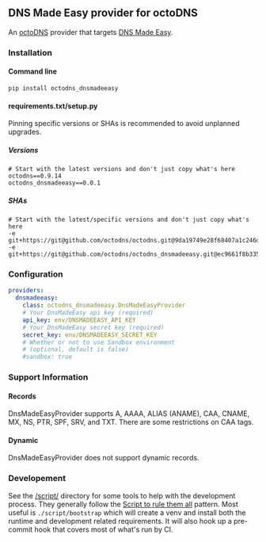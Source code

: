## DNS Made Easy provider for octoDNS

An [octoDNS](https://github.com/octodns/octodns/) provider that targets [DNS Made Easy](https://dnsmadeeasy.com/).

### Installation

#### Command line

```
pip install octodns_dnsmadeeasy
```

#### requirements.txt/setup.py

Pinning specific versions or SHAs is recommended to avoid unplanned upgrades.

##### Versions

```
# Start with the latest versions and don't just copy what's here
octodns==0.9.14
octodns_dnsmadeeasy==0.0.1
```

##### SHAs

```
# Start with the latest/specific versions and don't just copy what's here
-e git+https://git@github.com/octodns/octodns.git@9da19749e28f68407a1c246dfdf65663cdc1c422#egg=octodns
-e git+https://git@github.com/octodns/octodns_dnsmadeeasy.git@ec9661f8b335241ae4746eea467a8509205e6a30#egg=octodns_dnsmadeeasy
```

### Configuration

```yaml
providers:
  dnsmadeeasy:
    class: octodns_dnsmadeeasy.DnsMadeEasyProvider
    # Your DnsMadeEasy api key (required)
    api_key: env/DNSMADEEASY_API_KEY
    # Your DnsMadeEasy secret key (required)
    secret_key: env/DNSMADEEASY_SECRET_KEY
    # Whether or not to use Sandbox environment
    # (optional, default is false)
    #sandbox: true
```

### Support Information

#### Records

DnsMadeEasyProvider supports A, AAAA, ALIAS (ANAME), CAA, CNAME, MX, NS, PTR, SPF, SRV, and TXT. There are some restrictions on CAA tags.

#### Dynamic

DnsMadeEasyProvider does not support dynamic records.

### Developement

See the [/script/](/script/) directory for some tools to help with the development process. They generally follow the [Script to rule them all](https://github.com/github/scripts-to-rule-them-all) pattern. Most useful is `./script/bootstrap` which will create a venv and install both the runtime and development related requirements. It will also hook up a pre-commit hook that covers most of what's run by CI.
